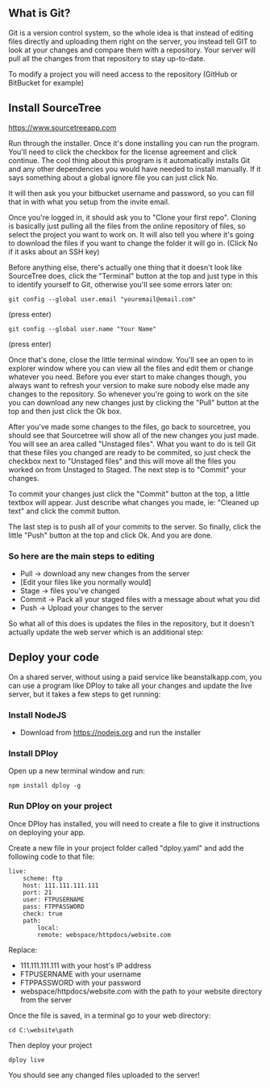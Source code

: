 ## What is Git?
Git is a version control system, so the whole idea is that instead of editing files directly and uploading them right on the server, you instead tell GIT to look at your changes and compare them with a repository. Your server will pull all the changes from that repository to stay up-to-date. 

To modify a project you will need access to the repository (GitHub or BitBucket for example)

## Install SourceTree

https://www.sourcetreeapp.com

Run through the installer. Once it's done installing you can run the program. You'll need to click the checkbox for the license agreement and click continue. The cool thing about this program is it automatically installs Git and any other dependencies you would have needed to install manually. If it says something about a global ignore file you can just click No.

It will then ask you your bitbucket username and password, so you can fill that in with what you setup from the invite email.

Once you're logged in, it should ask you to "Clone your first repo". Cloning is basically just pulling all the files from the online repository of files, so select the project you want to work on. It will also tell you where it's going to download the files if you want to change the folder it will go in. (Click No if it asks about an SSH key)

Before anything else, there's actually one thing that it doesn't look like SourceTree does, click the "Terminal" button at the top and just type in this to identify yourself to Git, otherwise you'll see some errors later on:

```
git config --global user.email "youremail@email.com"
```
(press enter)
```
git config --global user.name "Your Name"
```
(press enter)

Once that's done, close the little terminal window. You'll see an open to in explorer window where you can view all the files and edit them or change whatever you need. Before you ever start to make changes though, you always want to refresh your version to make sure nobody else made any changes to the repository. So whenever you're going to work on the site you can download any new changes just by clicking the "Pull" button at the top and then just click the Ok box.

After you've made some changes to the files, go back to sourcetree, you should see that Sourcetree will show all of the new changes you just made. You will see an area called "Unstaged files". What you want to do is tell Git that these files you changed are ready to be commited, so just check the checkbox next to "Unstaged files" and this will move all the files you worked on from Unstaged to Staged. The next step is to "Commit" your changes.

To commit your changes just click the "Commit" button at the top,  a little textbox will appear. Just describe what changes you made, ie: "Cleaned up text" and click the commit button.

The last step is to push all of your commits to the server. So finally, click the little "Push" button at the top and click Ok. And you are done.

### So here are the main steps to editing

- Pull -> download any new changes from the server
- [Edit your files like you normally would]
- Stage -> files you've changed
- Commit -> Pack all your staged files with a message about what you did
- Push -> Upload your changes to the server

So what all of this does is updates the files in the repository, but it doesn't actually update the web server which is an additional step:

## Deploy your code

On a shared server, without using a paid service like beanstalkapp.com, you can use a program like DPloy to take all your changes and update the live server, but it takes a few steps to get running:

### Install NodeJS
- Download from https://nodejs.org and run the installer

### Install DPloy
Open up a new terminal window and run:

```
npm install dploy -g
```

### Run DPloy on your project

Once DPloy has installed, you will need to create a file to give it instructions on deploying your app.

Create a new file in your project folder called "dploy.yaml" and add the following code to that file:

```
live:
    scheme: ftp
    host: 111.111.111.111
    port: 21
    user: FTPUSERNAME
    pass: FTPPASSWORD
    check: true
    path:
        local:
        remote: webspace/httpdocs/website.com
```

Replace:
- 111.111.111.111 with your host's IP address
- FTPUSERNAME with your username
- FTPPASSWORD with your password
- webspace/httpdocs/website.com with the path to your website directory from the server

Once the file is saved, in a terminal go to your web directory:

```
cd C:\website\path
```

Then deploy your project

```
dploy live
```

You should see any changed files uploaded to the server!
